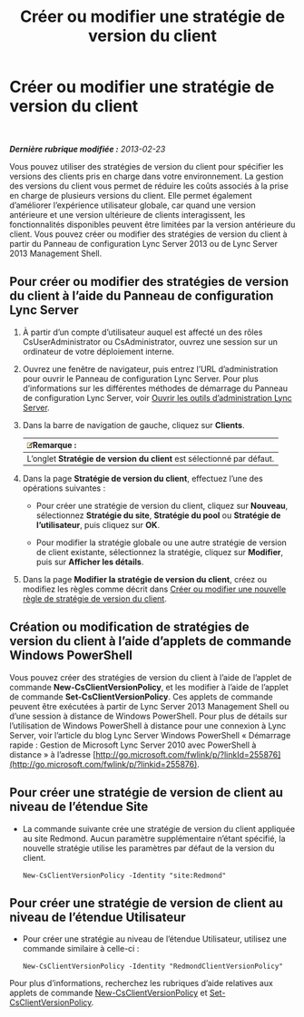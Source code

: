 ﻿---
title: Créer ou modifier une stratégie de version du client
TOCTitle: Créer ou modifier une stratégie de version du client
ms:assetid: 4be6e449-aa82-4b46-abb1-d31281573a72
ms:mtpsurl: https://technet.microsoft.com/fr-fr/library/JJ898476(v=OCS.15)
ms:contentKeyID: 53095416
ms.date: 05/20/2016
mtps_version: v=OCS.15
ms.translationtype: HT
---

# Créer ou modifier une stratégie de version du client

 

_**Dernière rubrique modifiée :** 2013-02-23_

Vous pouvez utiliser des stratégies de version du client pour spécifier les versions des clients pris en charge dans votre environnement. La gestion des versions du client vous permet de réduire les coûts associés à la prise en charge de plusieurs versions du client. Elle permet également d’améliorer l’expérience utilisateur globale, car quand une version antérieure et une version ultérieure de clients interagissent, les fonctionnalités disponibles peuvent être limitées par la version antérieure du client. Vous pouvez créer ou modifier des stratégies de version du client à partir du Panneau de configuration Lync Server 2013 ou de Lync Server 2013 Management Shell.

## Pour créer ou modifier des stratégies de version du client à l’aide du Panneau de configuration Lync Server

1.  À partir d’un compte d’utilisateur auquel est affecté un des rôles CsUserAdministrator ou CsAdministrator, ouvrez une session sur un ordinateur de votre déploiement interne.

2.  Ouvrez une fenêtre de navigateur, puis entrez l’URL d’administration pour ouvrir le Panneau de configuration Lync Server. Pour plus d’informations sur les différentes méthodes de démarrage du Panneau de configuration Lync Server, voir [Ouvrir les outils d’administration Lync Server](lync-server-2013-open-lync-server-administrative-tools.md).

3.  Dans la barre de navigation de gauche, cliquez sur **Clients**.
    
    <table>
    <thead>
    <tr class="header">
    <th><img src="images/Gg398920.note(OCS.15).gif" title="note" alt="note" />Remarque :</th>
    </tr>
    </thead>
    <tbody>
    <tr class="odd">
    <td>L’onglet <strong>Stratégie de version du client</strong> est sélectionné par défaut.</td>
    </tr>
    </tbody>
    </table>


4.  Dans la page **Stratégie de version du client**, effectuez l’une des opérations suivantes :
    
      - Pour créer une stratégie de version du client, cliquez sur **Nouveau**, sélectionnez **Stratégie du site**, **Stratégie du pool** ou **Stratégie de l’utilisateur**, puis cliquez sur **OK**.
    
      - Pour modifier la stratégie globale ou une autre stratégie de version de client existante, sélectionnez la stratégie, cliquez sur **Modifier**, puis sur **Afficher les détails**.

5.  Dans la page **Modifier la stratégie de version du client**, créez ou modifiez les règles comme décrit dans [Créer ou modifier une nouvelle règle de stratégie de version du client](lync-server-2013-create-or-modify-a-new-client-version-policy-rule.md).

## Création ou modification de stratégies de version du client à l’aide d’applets de commande Windows PowerShell

Vous pouvez créer des stratégies de version du client à l’aide de l’applet de commande **New-CsClientVersionPolicy**, et les modifier à l’aide de l’applet de commande **Set-CsClientVersionPolicy**. Ces applets de commande peuvent être exécutées à partir de Lync Server 2013 Management Shell ou d’une session à distance de Windows PowerShell. Pour plus de détails sur l’utilisation de Windows PowerShell à distance pour une connexion à Lync Server, voir l’article du blog Lync Server Windows PowerShell « Démarrage rapide : Gestion de Microsoft Lync Server 2010 avec PowerShell à distance » à l’adresse [http://go.microsoft.com/fwlink/p/?linkId=255876](http://go.microsoft.com/fwlink/p/?linkid=255876).

## Pour créer une stratégie de version de client au niveau de l’étendue Site

  - La commande suivante crée une stratégie de version du client appliquée au site Redmond. Aucun paramètre supplémentaire n’étant spécifié, la nouvelle stratégie utilise les paramètres par défaut de la version du client.
    
        New-CsClientVersionPolicy -Identity "site:Redmond"

## Pour créer une stratégie de version de client au niveau de l’étendue Utilisateur

  - Pour créer une stratégie au niveau de l’étendue Utilisateur, utilisez une commande similaire à celle-ci :
    
        New-CsClientVersionPolicy -Identity "RedmondClientVersionPolicy"

Pour plus d’informations, recherchez les rubriques d’aide relatives aux applets de commande [New-CsClientVersionPolicy](new-csclientversionpolicy.md) et [Set-CsClientVersionPolicy](set-csclientversionpolicy.md).

